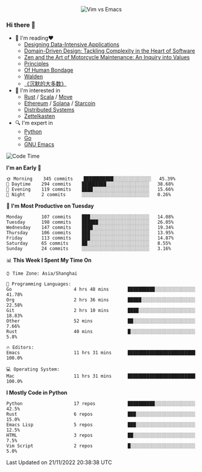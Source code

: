 <p align="center">
    <img src="https://gist.githubusercontent.com/coldnight/e696baffb094e71c96cb302118878eae/raw/40ea5053a6f66cc65f90f437e4173497da225958/banner.gif" alt="Vim vs Emacs" />
</p>

### Hi there 👋

- 📖 I'm reading❤️
    + [Designing Data-Intensive Applications](https://www.oreilly.com/library/view/designing-data-intensive-applications/9781491903063/)
    + [Domain-Driven Design: Tackling Complexity in the Heart of Software](https://www.dddcommunity.org/book/evans_2003/)
    + [Zen and the Art of Motorcycle Maintenance: An Inquiry into Values](https://en.wikipedia.org/wiki/Zen_and_the_Art_of_Motorcycle_Maintenance)
    + [Principles](https://www.principles.com/)
    + [Of Human Bondage](https://en.wikipedia.org/wiki/Of_Human_Bondage)
    + [Walden](https://en.wikipedia.org/wiki/Walden)
    + [《沉默的大多数》](https://en.wikipedia.org/wiki/Silent_majority)
- 🌱 I'm interested in
    + [Rust](https://www.rust-lang.org/) / [Scala](https://www.scala-lang.org/) / [Move](https://github.com/move-language/move/)
    + [Ethereum](https://ethereum.org/en/) / [Solana](https://solana.com/) / [Starcoin](https://github.com/starcoinorg/starcoin)
	+ [Distributed Systems](https://www.linuxzen.com/notes/topics/20200320174417_%E5%88%86%E5%B8%83%E5%BC%8F/)
	+ [Zettelkasten](https://www.linuxzen.com/notes/notes/20220120080920-slip_box/)
- 🔍 I'm expert in
    + [Python](https://www.python.org/)
    + [Go](https://go.dev/)
    + [GNU Emacs](https://www.gnu.org/software/emacs/)

<!--START_SECTION:waka-->
![Code Time](http://img.shields.io/badge/Code%20Time-1%2C711%20hrs%2042%20mins-blue)

**I'm an Early 🐤** 

```text
🌞 Morning    345 commits    ███████████░░░░░░░░░░░░░░   45.39% 
🌆 Daytime    294 commits    █████████░░░░░░░░░░░░░░░░   38.68% 
🌃 Evening    119 commits    ████░░░░░░░░░░░░░░░░░░░░░   15.66% 
🌙 Night      2 commits      ░░░░░░░░░░░░░░░░░░░░░░░░░   0.26%

```
📅 **I'm Most Productive on Tuesday** 

```text
Monday       107 commits    ███░░░░░░░░░░░░░░░░░░░░░░   14.08% 
Tuesday      198 commits    ██████░░░░░░░░░░░░░░░░░░░   26.05% 
Wednesday    147 commits    ████░░░░░░░░░░░░░░░░░░░░░   19.34% 
Thursday     106 commits    ███░░░░░░░░░░░░░░░░░░░░░░   13.95% 
Friday       113 commits    ███░░░░░░░░░░░░░░░░░░░░░░   14.87% 
Saturday     65 commits     ██░░░░░░░░░░░░░░░░░░░░░░░   8.55% 
Sunday       24 commits     ░░░░░░░░░░░░░░░░░░░░░░░░░   3.16%

```


📊 **This Week I Spent My Time On** 

```text
⌚︎ Time Zone: Asia/Shanghai

💬 Programming Languages: 
Go                       4 hrs 48 mins       ██████████░░░░░░░░░░░░░░░   41.78% 
Org                      2 hrs 36 mins       █████░░░░░░░░░░░░░░░░░░░░   22.58% 
Git                      2 hrs 10 mins       ████░░░░░░░░░░░░░░░░░░░░░   18.83% 
Other                    52 mins             ██░░░░░░░░░░░░░░░░░░░░░░░   7.66% 
Rust                     40 mins             █░░░░░░░░░░░░░░░░░░░░░░░░   5.8%

🔥 Editors: 
Emacs                    11 hrs 31 mins      █████████████████████████   100.0%

💻 Operating System: 
Mac                      11 hrs 31 mins      █████████████████████████   100.0%

```

**I Mostly Code in Python** 

```text
Python                   17 repos            ██████████░░░░░░░░░░░░░░░   42.5% 
Rust                     6 repos             ███░░░░░░░░░░░░░░░░░░░░░░   15.0% 
Emacs Lisp               5 repos             ███░░░░░░░░░░░░░░░░░░░░░░   12.5% 
HTML                     3 repos             ██░░░░░░░░░░░░░░░░░░░░░░░   7.5% 
Vim Script               2 repos             █░░░░░░░░░░░░░░░░░░░░░░░░   5.0%

```



 Last Updated on 21/11/2022 20:38:38 UTC
<!--END_SECTION:waka-->
